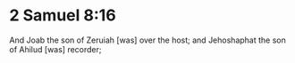 # 2 Samuel 8:16

And Joab the son of Zeruiah [was] over the host; and Jehoshaphat the son of Ahilud [was] recorder;
